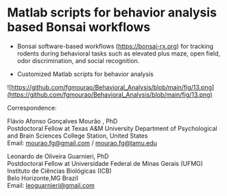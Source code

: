 # Matlab scripts for behavior analysis based Bonsai workflows

- Bonsai software-based workflows (https://bonsai-rx.org) for tracking rodents during behavioral tasks such as elevated plus maze, open field, odor discrimination, and social recognition.<br />

- Customized Matlab scripts for behavior analysis<br />

![https://github.com/fgmourao/Behavioral_Analysis/blob/main/fig/13.png](https://github.com/fgmourao/Behavioral_Analysis/blob/main/fig/13.png)<br />


Correspondence:<br />

Flávio Afonso Gonçalves Mourão , PhD<br />
Postdoctoral Fellow at Texas A&M University
Department of Psychological and Brain Sciences
College Station, United States<br />
Email: mourao.fg@gmail.com / mourao.fg@tamu.edu <br />

Leonardo de Oliveira Guarnieri, PhD<br />
Postdoctoral Fellow at Universidade Federal de Minas Gerais (UFMG)<br />
Instituto de Ciências Biológicas (ICB)<br /> 
Belo Horizonte,MG Brazil<br />
Email: leoguarnieri@gmail.com <br />
<br />